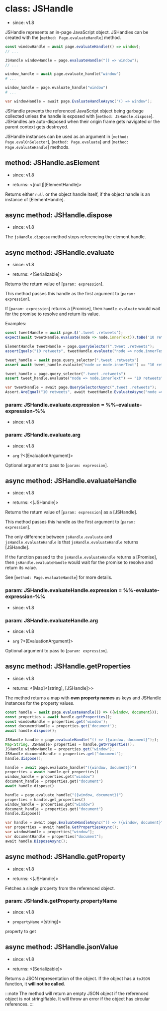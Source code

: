 # class: JSHandle
* since: v1.8

JSHandle represents an in-page JavaScript object. JSHandles can be created with the [`method: Page.evaluateHandle`]
method.

```js
const windowHandle = await page.evaluateHandle(() => window);
// ...
```

```java
JSHandle windowHandle = page.evaluateHandle("() => window");
// ...
```

```python async
window_handle = await page.evaluate_handle("window")
# ...
```

```python sync
window_handle = page.evaluate_handle("window")
# ...
```

```csharp
var windowHandle = await page.EvaluateHandleAsync("() => window");
```

JSHandle prevents the referenced JavaScript object being garbage collected unless the handle is exposed with
[`method: JSHandle.dispose`]. JSHandles are auto-disposed when their origin frame gets navigated or the parent context
gets destroyed.

JSHandle instances can be used as an argument in [`method: Page.evalOnSelector`], [`method: Page.evaluate`] and
[`method: Page.evaluateHandle`] methods.

## method: JSHandle.asElement
* since: v1.8
- returns: <[null]|[ElementHandle]>

Returns either `null` or the object handle itself, if the object handle is an instance of [ElementHandle].

## async method: JSHandle.dispose
* since: v1.8

The `jsHandle.dispose` method stops referencing the element handle.

## async method: JSHandle.evaluate
* since: v1.8
- returns: <[Serializable]>

Returns the return value of [`param: expression`].

This method passes this handle as the first argument to [`param: expression`].

If [`param: expression`] returns a [Promise], then `handle.evaluate` would wait for the promise to resolve and return
its value.

Examples:

```js
const tweetHandle = await page.$('.tweet .retweets');
expect(await tweetHandle.evaluate(node => node.innerText)).toBe('10 retweets');
```

```java
ElementHandle tweetHandle = page.querySelector(".tweet .retweets");
assertEquals("10 retweets", tweetHandle.evaluate("node => node.innerText"));
```

```python async
tweet_handle = await page.query_selector(".tweet .retweets")
assert await tweet_handle.evaluate("node => node.innerText") == "10 retweets"
```

```python sync
tweet_handle = page.query_selector(".tweet .retweets")
assert tweet_handle.evaluate("node => node.innerText") == "10 retweets"
```

```csharp
var tweetHandle = await page.QuerySelectorAsync(".tweet .retweets");
Assert.AreEqual("10 retweets", await tweetHandle.EvaluateAsync("node => node.innerText"));
```

### param: JSHandle.evaluate.expression = %%-evaluate-expression-%%
* since: v1.8

### param: JSHandle.evaluate.arg
* since: v1.8
- `arg` ?<[EvaluationArgument]>

Optional argument to pass to [`param: expression`].

## async method: JSHandle.evaluateHandle
* since: v1.8
- returns: <[JSHandle]>

Returns the return value of [`param: expression`] as a [JSHandle].

This method passes this handle as the first argument to [`param: expression`].

The only difference between `jsHandle.evaluate` and `jsHandle.evaluateHandle` is that `jsHandle.evaluateHandle` returns [JSHandle].

If the function passed to the `jsHandle.evaluateHandle` returns a [Promise], then `jsHandle.evaluateHandle` would wait
for the promise to resolve and return its value.

See [`method: Page.evaluateHandle`] for more details.

### param: JSHandle.evaluateHandle.expression = %%-evaluate-expression-%%
* since: v1.8

### param: JSHandle.evaluateHandle.arg
* since: v1.8
- `arg` ?<[EvaluationArgument]>

Optional argument to pass to [`param: expression`].

## async method: JSHandle.getProperties
* since: v1.8
- returns: <[Map]<[string], [JSHandle]>>

The method returns a map with **own property names** as keys and JSHandle instances for the property values.

```js
const handle = await page.evaluateHandle(() => ({window, document}));
const properties = await handle.getProperties();
const windowHandle = properties.get('window');
const documentHandle = properties.get('document');
await handle.dispose();
```

```java
JSHandle handle = page.evaluateHandle("() => ({window, document}"););
Map<String, JSHandle> properties = handle.getProperties();
JSHandle windowHandle = properties.get("window");
JSHandle documentHandle = properties.get("document");
handle.dispose();
```

```python async
handle = await page.evaluate_handle("({window, document})")
properties = await handle.get_properties()
window_handle = properties.get("window")
document_handle = properties.get("document")
await handle.dispose()
```

```python sync
handle = page.evaluate_handle("({window, document})")
properties = handle.get_properties()
window_handle = properties.get("window")
document_handle = properties.get("document")
handle.dispose()
```

```csharp
var handle = await page.EvaluateHandleAsync("() => ({window, document}");
var properties = await handle.GetPropertiesAsync();
var windowHandle = properties["window"];
var documentHandle = properties["document"];
await handle.DisposeAsync();
```

## async method: JSHandle.getProperty
* since: v1.8
- returns: <[JSHandle]>

Fetches a single property from the referenced object.

### param: JSHandle.getProperty.propertyName
* since: v1.8
- `propertyName` <[string]>

property to get

## async method: JSHandle.jsonValue
* since: v1.8
- returns: <[Serializable]>

Returns a JSON representation of the object. If the object has a `toJSON` function, it **will not be called**.

:::note
The method will return an empty JSON object if the referenced object is not stringifiable. It will throw an error if the
object has circular references.
:::
